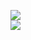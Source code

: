 [![](https://img.shields.io/badge/Made%20With-Github%20Spray-lightgrey.svg?style=for-the-badge&logo=github)](https://github.com/Annihil/github-spray#475)  
[![](https://i.imgur.com/2DrTn0Z.gif)](https://github.com/Annihil/github-spray)